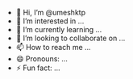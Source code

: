 - 👋 Hi, I’m @umeshktp
- 👀 I’m interested in ...
- 🌱 I’m currently learning ...
- 💞️ I’m looking to collaborate on ...
- 📫 How to reach me ...
- 😄 Pronouns: ...
- ⚡ Fun fact: ...

<!---
umeshktp/umeshktp is a ✨ special ✨ repository because its `README.md` (this file) appears on your GitHub profile.
You can click the Preview link to take a look at your changes.
--->
